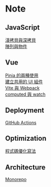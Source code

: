 # Note

## JavaScript

[淺拷貝與深拷貝](./javaScript/callByReference)
<br/>
[陣列與物件](./javaScript/arrayAndObject)

## Vue

[Pinia 的兩種使用](./vue/pinia)
<br/>
[建立共用的 UI 組件](./vue/guideline)
<br/>
[Vite 與 Webpack](./vue/webpackAndVite)
<br/>
[computed 與 watch](./vue/computedAndWatch)

## Deployment

[GitHub Actions](./deployment/githubActions)

## Optimization

[程式碼優化寫法](./optimization/code)

## Architecture

[Monorepo](./architecture/monorepo)
